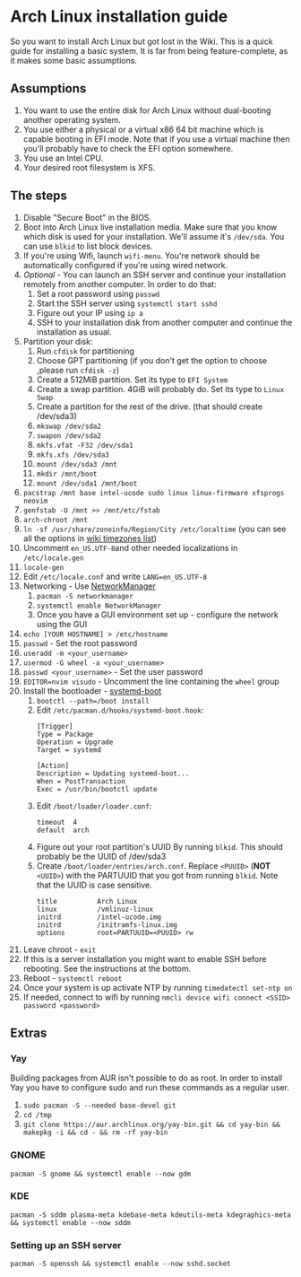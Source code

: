 # Arch Linux installation guide

So you want to install Arch Linux but got lost in the Wiki. This is a quick guide for installing a
basic system. It is far from being feature-complete, as it makes some basic assumptions.

## Assumptions
1. You want to use the entire disk for Arch Linux without dual-booting another operating system.
1. You use either a physical or a virtual x86 64 bit machine which is capable booting in EFI
   mode. Note that if you use a virtual machine then you'll probably have to check the EFI option somewhere.
1. You use an Intel CPU.
1. Your desired root filesystem is XFS.

## The steps

1. Disable "Secure Boot" in the BIOS. 
1. Boot into Arch Linux live installation media. Make sure that you know which disk is used for your
   installation. We'll assume it's `/dev/sda`.  You can use `blkid` to list block devices.
1. If you're using Wifi, launch `wifi-menu`. You're network should be automatically configured if
   you're using wired network.
1. *Optional* - You can launch an SSH server and continue your installation remotely from another
computer. In order to do that:
    1. Set a root password using `passwd`
    1. Start the SSH server using `systemctl start sshd`
    1. Figure out your IP using `ip a`
    1. SSH to your installation disk from another computer and continue the installation as usual.
1. Partition your disk:
   1. Run `cfdisk` for partitioning
   1. Choose GPT partitioning (if you don't get the option to choose ,please run `cfdisk -z`)
   1. Create a 512MiB partition. Set its type to `EFI System`
   1. Create a swap partition. 4GiB will probably do. Set its type to `Linux Swap`
   1. Create a partition for the rest of the drive. (that should create /dev/sda3)
   1. `mkswap /dev/sda2`
   1. `swapon /dev/sda2`
   1. `mkfs.vfat -F32 /dev/sda1`
   1. `mkfs.xfs /dev/sda3`
   1. `mount /dev/sda3 /mnt`
   1. `mkdir /mnt/boot`
   1. `mount /dev/sda1 /mnt/boot`
1. `pacstrap /mnt base intel-ucode sudo linux linux-firmware xfsprogs neovim`
1. `genfstab -U /mnt >> /mnt/etc/fstab`
1. `arch-chroot /mnt`
1. `ln -sf /usr/share/zoneinfo/Region/City /etc/localtime` (you can see all the options in [wiki timezones list](https://en.wikipedia.org/wiki/List_of_tz_database_time_zones))
1. Uncomment `en_US.UTF-8`and other needed localizations in `/etc/locale.gen`
1. `locale-gen`
1. Edit `/etc/locale.conf` and write `LANG=en_US.UTF-8`
1. Networking - Use [NetworkManager](https://wiki.archlinux.org/index.php/NetworkManager)
   1. `pacman -S networkmanager`
   1. `systemctl enable NetworkManager`
   1. Once you have a GUI environment set up - configure the network using the GUI
1. `echo [YOUR HOSTNAME] > /etc/hostname`
1. `passwd` - Set the root password
1. `useradd -m <your_username>`
1. `usermod -G wheel -a <your_username>`
1. `passwd <your_username>` - Set the user password
1. `EDITOR=nvim visudo` - Uncomment the line containing the `wheel` group
1. Install the bootloader - [systemd-boot](https://wiki.archlinux.org/index.php/Systemd-boot)
    1. `bootctl --path=/boot install`
    1. Edit `/etc/pacman.d/hooks/systemd-boot.hook`:
       ```
       [Trigger]
       Type = Package
       Operation = Upgrade
       Target = systemd

       [Action]
       Description = Updating systemd-boot...
       When = PostTransaction
       Exec = /usr/bin/bootctl update
       ```
    1. Edit `/boot/loader/loader.conf`:
       ```
       timeout  4
       default  arch
       ```
    1. Figure out your root partition's UUID By running `blkid`. This should probably be the UUID of /dev/sda3
    1. Create `/boot/loader/entries/arch.conf`. Replace `<PUUID>` (**NOT** `<UUID>`) with the PARTUUID that you got from
    running `blkid`. Note that the UUID is case sensitive.
       ```
       title          Arch Linux
       linux          /vmlinuz-linux
       initrd         /intel-ucode.img
       initrd         /initramfs-linux.img
       options        root=PARTUUID=<PUUID> rw
       ```
1. Leave chroot - `exit`
1. If this is a server installation you might want to enable SSH before rebooting. See the
   instructions at the bottom.
1. Reboot - `systemctl reboot`
1. Once your system is up activate NTP by running `timedatectl set-ntp on`
1. If needed, connect to wifi by running `nmcli device wifi connect <SSID> password <password>`

## Extras
### Yay
Building packages from AUR isn't possible to do as root. In order to install Yay you have to
configure sudo and run these commands as a regular user.

1. `sudo pacman -S --needed base-devel git`
1. `cd /tmp`
1. `git clone https://aur.archlinux.org/yay-bin.git && cd yay-bin && makepkg -i && cd - && rm -rf yay-bin`

### GNOME
```pacman -S gnome && systemctl enable --now gdm```

### KDE
```pacman -S sddm plasma-meta kdebase-meta kdeutils-meta kdegraphics-meta && systemctl enable --now sddm```

### Setting up an SSH server
```pacman -S openssh && systemctl enable --now sshd.socket```
